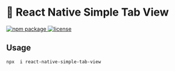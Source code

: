 # :space_invader: React Native Simple Tab View

<p>
  <a href="https://github.com/RMabroukS/react-native-simple-tab-view">
    <img alt="npm package" src="https://img.shields.io/badge/npm%20package-v0.0.9-green" />
  </a>
   <a href="https://github.com/RMabroukS/react-native-simple-tab-view/blob/main/LICENSE">
    <img alt="license" src="https://img.shields.io/badge/License-MIT-orange" />
  </a>
</p>



## Usage

```sh
npx  i react-native-simple-tab-view
```





